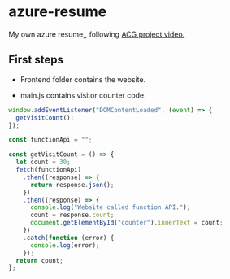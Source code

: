 # azure-resume

My own azure resume,, following [ACG project video.](https://www.youtube.com/watch?v=ieYrBWmkfno)

## First steps

- Frontend folder contains the website.

- main.js contains visitor counter code.

```js
window.addEventListener("DOMContentLoaded", (event) => {
  getVisitCount();
});

const functionApi = "";

const getVisitCount = () => {
  let count = 30;
  fetch(functionApi)
    .then((response) => {
      return response.json();
    })
    .then((response) => {
      console.log("Website called function API.");
      count = response.count;
      document.getElementById("counter").innerText = count;
    })
    .catch(function (error) {
      console.log(error);
    });
  return count;
};
```
